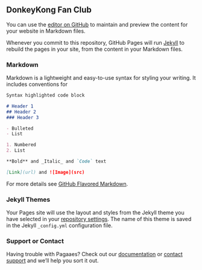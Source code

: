 ## DonkeyKong Fan Club

You can use the [editor on GitHub](https://github.com/WildTangles/donkeykong.github.io/edit/master/index.md) to maintain and preview the content for your website in Markdown files.

Whenever you commit to this repository, GitHub Pages will run [Jekyll](https://jekyllrb.com/) to rebuild the pages in your site, from the content in your Markdown files.

### Markdown

Markdown is a lightweight and easy-to-use syntax for styling your writing. It includes conventions for

```markdown
Syntax highlighted code block

# Header 1
## Header 2
### Header 3

- Bulleted
- List

1. Numbered
2. List

**Bold** and _Italic_ and `Code` text

[Link](url) and ![Image](src)
```

For more details see [GitHub Flavored Markdown](https://guides.github.com/features/mastering-markdown/).

### Jekyll Themes

Your Pages site will use the layout and styles from the Jekyll theme you have selected in your [repository settings](https://github.com/WildTangles/donkeykong.github.io/settings). The name of this theme is saved in the Jekyll `_config.yml` configuration file.

### Support or Contact

Having trouble with Pagaaes? Check out our [documentation](https://help.github.com/categories/github-pages-basics/) or [contact support](https://github.com/contact) and we’ll help you sort it out.
